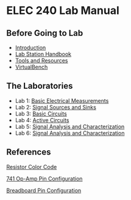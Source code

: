 ELEC 240 Lab Manual
===================

Before Going to Lab
-------------------

-   [Introduction](./introduction)
-   [Lab Station Handbook](./lab-report)
-   [Tools and Resources](./tools-and-resources)
-   [VirtualBench](./virtualbench)

The Laboratories
----------------

-   Lab 1: [Basic Electrical Measurements](./lab1)
-   Lab 2: [Signal Sources and Sinks](./lab2)
-   Lab 3: [Basic Circuits](./lab3)
-   Lab 4: [Active Circuits](./lab4)
-   Lab 5: [Signal Analysis and Characterization](./lab5)
-   Lab 6: [Signal Analysis and Characterization](./lab6)

References
----------

[Resistor Color Code](./references/color_code)

[741 Op-Amp Pin Configuration](./lab4/exp4.1)

[Breadboard Pin Configuration](./references/interface)
